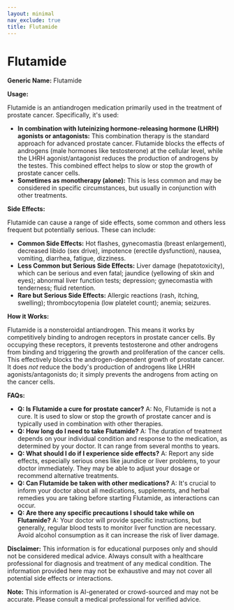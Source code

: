 ```yaml
---
layout: minimal
nav_exclude: true
title: Flutamide
---
```


# Flutamide

**Generic Name:** Flutamide

**Usage:**

Flutamide is an antiandrogen medication primarily used in the treatment of prostate cancer.  Specifically, it's used:

* **In combination with luteinizing hormone-releasing hormone (LHRH) agonists or antagonists:**  This combination therapy is the standard approach for advanced prostate cancer. Flutamide blocks the effects of androgens (male hormones like testosterone) at the cellular level, while the LHRH agonist/antagonist reduces the production of androgens by the testes. This combined effect helps to slow or stop the growth of prostate cancer cells.
* **Sometimes as monotherapy (alone):** This is less common and may be considered in specific circumstances, but usually in conjunction with other treatments.


**Side Effects:**

Flutamide can cause a range of side effects, some common and others less frequent but potentially serious.  These can include:

* **Common Side Effects:**  Hot flashes, gynecomastia (breast enlargement), decreased libido (sex drive), impotence (erectile dysfunction), nausea, vomiting, diarrhea, fatigue, dizziness.
* **Less Common but Serious Side Effects:** Liver damage (hepatotoxicity), which can be serious and even fatal; jaundice (yellowing of skin and eyes);  abnormal liver function tests;  depression;  gynecomastia with tenderness;  fluid retention.
* **Rare but Serious Side Effects:**  Allergic reactions (rash, itching, swelling);  thrombocytopenia (low platelet count);  anemia; seizures.


**How it Works:**

Flutamide is a nonsteroidal antiandrogen.  This means it works by competitively binding to androgen receptors in prostate cancer cells. By occupying these receptors, it prevents testosterone and other androgens from binding and triggering the growth and proliferation of the cancer cells.  This effectively blocks the androgen-dependent growth of prostate cancer.  It does *not* reduce the body's production of androgens like LHRH agonists/antagonists do; it simply prevents the androgens from acting on the cancer cells.


**FAQs:**

* **Q: Is Flutamide a cure for prostate cancer?** A: No, Flutamide is not a cure. It is used to slow or stop the growth of prostate cancer and is typically used in combination with other therapies.
* **Q: How long do I need to take Flutamide?** A: The duration of treatment depends on your individual condition and response to the medication, as determined by your doctor. It can range from several months to years.
* **Q: What should I do if I experience side effects?** A:  Report any side effects, especially serious ones like jaundice or liver problems, to your doctor immediately.  They may be able to adjust your dosage or recommend alternative treatments.
* **Q: Can Flutamide be taken with other medications?** A: It's crucial to inform your doctor about all medications, supplements, and herbal remedies you are taking before starting Flutamide, as interactions can occur.
* **Q: Are there any specific precautions I should take while on Flutamide?** A: Your doctor will provide specific instructions, but generally, regular blood tests to monitor liver function are necessary.  Avoid alcohol consumption as it can increase the risk of liver damage.


**Disclaimer:** This information is for educational purposes only and should not be considered medical advice.  Always consult with a healthcare professional for diagnosis and treatment of any medical condition.  The information provided here may not be exhaustive and may not cover all potential side effects or interactions.


**Note:** This information is AI-generated or crowd-sourced and may not be accurate. Please consult a medical professional for verified advice.